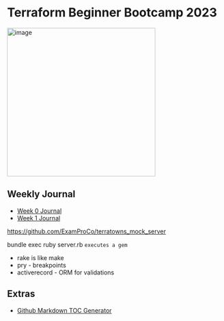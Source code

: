 # Terraform Beginner Bootcamp 2023
<img width="347" alt="image" src="https://github.com/vcotir/terraform-beginner-bootcamp-2023/assets/20938052/d98c354b-f525-4a24-83da-beb37381806e">

## Weekly Journal
- [Week 0 Journal](/journal/week0.md)
- [Week 1 Journal](/journal/week1.md)

https://github.com/ExamProCo/terratowns_mock_server

bundle exec ruby server.rb `executes a gem`
* rake is like make
* pry - breakpoints
* activerecord - ORM for validations



## Extras 
- [Github Markdown TOC Generator](https://ecotrust-canada.github.io/markdown-toc/)
